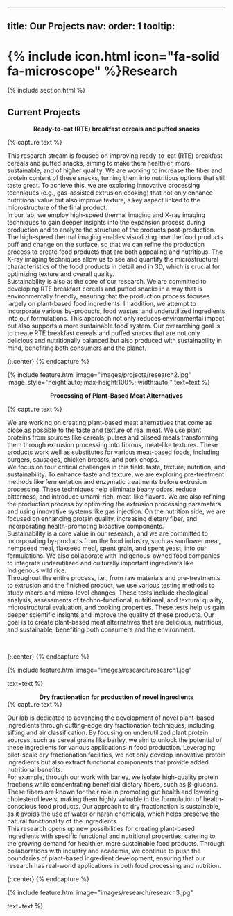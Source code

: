   ---
title: Our Projects
nav:
  order: 1
  tooltip: 
---

# {% include icon.html icon="fa-solid fa-microscope" %}Research

{% include section.html %}

## Current Projects

<div style="text-align:center;">
  <strong> Ready-to-eat (RTE) breakfast cereals and puffed snacks </strong>
</div>


{% capture text %}

This research stream is focused on improving ready-to-eat (RTE) breakfast cereals and puffed snacks, aiming to make them healthier, more sustainable, and of higher quality. We are working to increase the fiber and protein content of these snacks, turning them into nutritious options that still taste great. To achieve this, we are exploring innovative processing techniques (e.g., gas-assisted extrusion cooking) that not only enhance nutritional value but also improve texture, a key aspect linked to the microstructure of the final product. <br>
In our lab, we employ high-speed thermal imaging and X-ray imaging techniques to gain deeper insights into the expansion process during production and to analyze the structure of the products post-production. The high-speed thermal imaging enables visualizing how the food products puff and change on the surface, so that we can refine the production process to create food products that are both appealing and nutritious. The X-ray imaging techniques allow us to see and quantify the microstructural characteristics of the food products in detail and in 3D, which is crucial for optimizing texture and overall quality. <br>
Sustainability is also at the core of our research. We are committed to developing RTE breakfast cereals and puffed snacks in a way that is environmentally friendly, ensuring that the production process focuses largely on plant-based food ingredients. In addition, we attempt to incorporate various by-products, food wastes, and underutilized ingredients into our formulations. This approach not only reduces environmental impact but also supports a more sustainable food system. Our overarching goal is to create RTE breakfast cereals and puffed snacks that are not only delicious and nutritionally balanced but also produced with sustainability in mind, benefiting both consumers and the planet. <br>





{:.center}
{% endcapture %}

{%
  include feature.html
  image="images/projects/research2.jpg"
  image_style="height:auto; max-height:100%; width:auto;"
  text=text
%}

<div style="text-align:center;">
  <strong> Processing of Plant-Based Meat Alternatives  </strong>
</div>

{% capture text %}

We are working on creating plant-based meat alternatives that come as close as possible to the taste and texture of real meat. We use plant proteins from sources like cereals, pulses and oilseed meals transforming them through extrusion processing into fibrous, meat-like textures. These products work well as substitutes for various meat-based foods, including burgers, sausages, chicken breasts, and pork chops. <br>
We focus on four critical challenges in this field: taste, texture, nutrition, and sustainability. To enhance taste and texture, we are exploring pre-treatment methods like fermentation and enzymatic treatments before extrusion processing. These techniques help eliminate beany odors, reduce bitterness, and introduce umami-rich, meat-like flavors. We are also refining the production process by optimizing the extrusion processing parameters and using innovative systems like gas injection. On the nutrition side, we are focused on enhancing protein quality, increasing dietary fiber, and incorporating health-promoting bioactive components.<br>
Sustainability is a core value in our research, and we are committed to incorporating by-products from the food industry, such as sunflower meal, hempseed meal, flaxseed meal, spent grain, and spent yeast, into our formulations. We also collaborate with Indigenous-owned food companies to integrate underutilized and culturally important ingredients like Indigenous wild rice.<br>
Throughout the entire process, i.e., from raw materials and pre-treatments to extrusion and the finished product, we use various testing methods to study macro and micro-level changes. These tests include rheological analysis, assessments of techno-functional, nutritional, and textural quality, microstructural evaluation, and cooking properties. These tests help us gain deeper scientific insights and improve the quality of these products.
Our goal is to create plant-based meat alternatives that are delicious, nutritious, and sustainable, benefiting both consumers and the environment.

<br>



{:.center}
{% endcapture %}

{%
  include feature.html
  image="images/research/research1.jpg"
 
  text=text
%}
<div style="text-align:center;">
  <strong> Dry fractionation for production of novel ingredients  </strong>
</div>
{% capture text %}

Our lab is dedicated to advancing the development of novel plant-based ingredients through cutting-edge dry fractionation techniques, including sifting and air classification. By focusing on underutilized plant protein sources, such as cereal grains like barley, we aim to unlock the potential of these ingredients for various applications in food production. Leveraging pilot-scale dry fractionation facilities, we not only develop innovative protein ingredients but also extract functional components that provide added nutritional benefits.
<br>
For example, through our work with barley, we isolate high-quality protein fractions while concentrating beneficial dietary fibers, such as β-glucans. These fibers are known for their role in promoting gut health and lowering cholesterol levels, making them highly valuable in the formulation of health-conscious food products. Our approach to dry fractionation is sustainable, as it avoids the use of water or harsh chemicals, which helps preserve the natural functionality of the ingredients.
<br>
This research opens up new possibilities for creating plant-based ingredients with specific functional and nutritional properties, catering to the growing demand for healthier, more sustainable food products. Through collaborations with industry and academia, we continue to push the boundaries of plant-based ingredient development, ensuring that our research has real-world applications in both food processing and nutrition.



{:.center}
{% endcapture %}

{%
  include feature.html
  image="images/research/research3.jpg"
  
  text=text
%}
